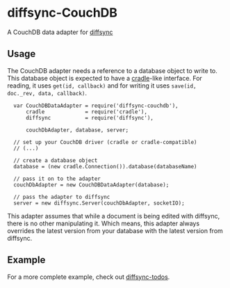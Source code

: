 # diffsync-CouchDB

A CouchDB data adapter for [diffsync](https://github.com/janmonschke/diffsync)

## Usage

The CouchDB adapter needs a reference to a database object to write to. This database object is expected to have a [cradle](https://github.com/flatiron/cradle)-like interface. For reading, it uses `get(id, callback)` and for writing it uses `save(id, doc._rev, data, callback)`.

```
  var CouchDBDataAdapter = require('diffsync-couchdb'),
      cradle             = require('cradle'),
      diffsync           = require('diffsync'),

      couchDbAdapter, database, server;

  // set up your CouchDB driver (cradle or cradle-compatible)
  // (...)

  // create a database object
  database = (new cradle.Connection()).database(databaseName)

  // pass it on to the adapter
  couchDbAdapter = new CouchDBDataAdapter(database);

  // pass the adapter to diffsync
  server = new diffsync.Server(couchDbAdapter, socketIO);
```

This adapter assumes that while a document is being edited with diffsync, there is no other manipulating it. Which means, this adapter always overrides the latest version from your database with the latest version from diffsync.

## Example

For a more complete example, check out [diffsync-todos](https://github.com/janmonschke/diffsync-todos).